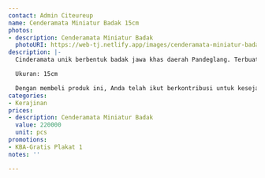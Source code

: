 ```yaml
---
contact: Admin Citeureup
name: Cenderamata Miniatur Badak 15cm
photos:
- description: Cenderamata Miniatur Badak
  photoURI: https://web-tj.netlify.app/images/cenderamata-miniatur-badak-15cm-1-1.jpeg
description: |-
  Cinderamata unik berbentuk badak jawa khas daerah Pandeglang. Terbuat dari bahan kayu yang diukir menjadi bentuk badak, miniatur ini menjadi sangat menarik dan wajib dimiliki. Miniatur ini juga dilengkapi dengan kotak mika. Cocok untuk dipajang dan mempercantik ruangan Anda.

  Ukuran: 15cm

  Dengan membeli produk ini, Anda telah ikut berkontribusi untuk kesejahteraan kelompok masyarakat di desa kami.
categories:
- Kerajinan
prices:
- description: Cenderamata Miniatur Badak
  value: 220000
  unit: pcs
promotions:
- KBA-Gratis Plakat 1
notes: ''

---
```


